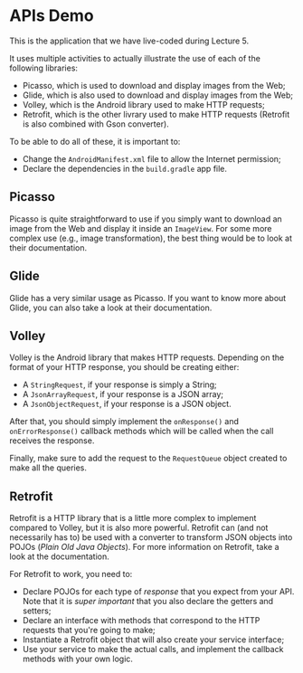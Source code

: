 # APIs Demo

This is the application that we have live-coded during Lecture 5.

It uses multiple activities to actually illustrate the use of each of the following libraries:

- Picasso, which is used to download and display images from the Web;
- Glide, which is also used to download and display images from the Web;
- Volley, which is the Android library used to make HTTP requests;
- Retrofit, which is the other livrary used to make HTTP requests (Retrofit is also combined with Gson converter).

To be able to do all of these, it is important to:

- Change the `AndroidManifest.xml` file to allow the Internet permission;
- Declare the dependencies in the `build.gradle` app file.


## Picasso

Picasso is quite straightforward to use if you simply want to download an image from the Web and display it inside an `ImageView`.
For some more complex use (e.g., image transformation), the best thing would be to look at their documentation.

## Glide

Glide has a very similar usage as Picasso. If you want to know more about Glide, you can also take a look at their documentation.

## Volley

Volley is the Android library that makes HTTP requests. Depending on the format of your HTTP response, you should be creating either:

- A `StringRequest`, if your response is simply a String;
- A `JsonArrayRequest`, if your response is a JSON array;
- A `JsonObjectRequest`, if your response is a JSON object.

After that, you should simply implement the `onResponse()` and `onErrorResponse()` callback methods which will be called
when the call receives the response.

Finally, make sure to add the request to the `RequestQueue` object created to make all the queries.

## Retrofit

Retrofit is a HTTP library that is a little more complex to implement compared to Volley, but it is also more powerful.
Retrofit can (and not necessarily has to) be used with a converter to transform JSON objects into POJOs (_Plain Old Java Objects_).
For more information on Retrofit, take a look at the documentation.

For Retrofit to work, you need to:

- Declare POJOs for each type of _response_ that you expect from your API. Note that it is *super important* that you also declare the getters and setters;
- Declare an interface with methods that correspond to the HTTP requests that you're going to make;
- Instantiate a Retrofit object that will also create your service interface;
- Use your service to make the actual calls, and implement the callback methods with your own logic.